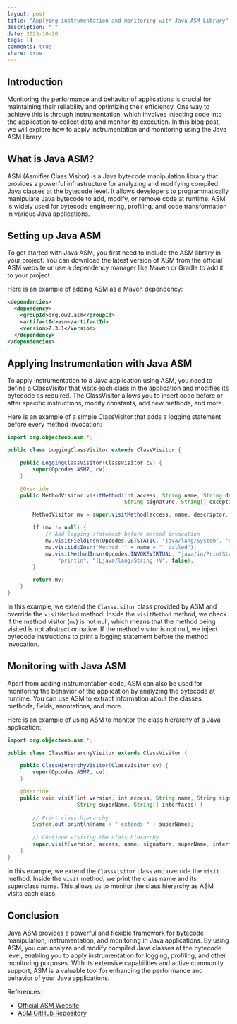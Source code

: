 ```yaml
---
layout: post
title: "Applying instrumentation and monitoring with Java ASM Library"
description: " "
date: 2023-10-20
tags: []
comments: true
share: true
---
```


## Introduction

Monitoring the performance and behavior of applications is crucial for maintaining their reliability and optimizing their efficiency. One way to achieve this is through instrumentation, which involves injecting code into the application to collect data and monitor its execution. In this blog post, we will explore how to apply instrumentation and monitoring using the Java ASM library.

## What is Java ASM?

ASM (Asmifier Class Visitor) is a Java bytecode manipulation library that provides a powerful infrastructure for analyzing and modifying compiled Java classes at the bytecode level. It allows developers to programmatically manipulate Java bytecode to add, modify, or remove code at runtime. ASM is widely used for bytecode engineering, profiling, and code transformation in various Java applications.

## Setting up Java ASM

To get started with Java ASM, you first need to include the ASM library in your project. You can download the latest version of ASM from the official ASM website or use a dependency manager like Maven or Gradle to add it to your project.

Here is an example of adding ASM as a Maven dependency:

```xml
<dependencies>
  <dependency>
    <groupId>org.ow2.asm</groupId>
    <artifactId>asm</artifactId>
    <version>7.3.1</version>
  </dependency>
</dependencies>
```

## Applying Instrumentation with Java ASM

To apply instrumentation to a Java application using ASM, you need to define a ClassVisitor that visits each class in the application and modifies its bytecode as required. The ClassVisitor allows you to insert code before or after specific instructions, modify constants, add new methods, and more.

Here is an example of a simple ClassVisitor that adds a logging statement before every method invocation:

```java
import org.objectweb.asm.*;

public class LoggingClassVisitor extends ClassVisitor {

    public LoggingClassVisitor(ClassVisitor cv) {
        super(Opcodes.ASM7, cv);
    }

    @Override
    public MethodVisitor visitMethod(int access, String name, String descriptor,
                                     String signature, String[] exceptions) {

        MethodVisitor mv = super.visitMethod(access, name, descriptor, signature, exceptions);

        if (mv != null) {
            // Add logging statement before method invocation
            mv.visitFieldInsn(Opcodes.GETSTATIC, "java/lang/System", "out", "Ljava/io/PrintStream;");
            mv.visitLdcInsn("Method '" + name + "' called");
            mv.visitMethodInsn(Opcodes.INVOKEVIRTUAL, "java/io/PrintStream", 
                "println", "(Ljava/lang/String;)V", false);
        }

        return mv;
    }
}
```

In this example, we extend the `ClassVisitor` class provided by ASM and override the `visitMethod` method. Inside the `visitMethod` method, we check if the method visitor (`mv`) is not null, which means that the method being visited is not abstract or native. If the method visitor is not null, we inject bytecode instructions to print a logging statement before the method invocation.

## Monitoring with Java ASM

Apart from adding instrumentation code, ASM can also be used for monitoring the behavior of the application by analyzing the bytecode at runtime. You can use ASM to extract information about the classes, methods, fields, annotations, and more.

Here is an example of using ASM to monitor the class hierarchy of a Java application:

```java
import org.objectweb.asm.*;

public class ClassHierarchyVisitor extends ClassVisitor {

    public ClassHierarchyVisitor(ClassVisitor cv) {
        super(Opcodes.ASM7, cv);
    }

    @Override
    public void visit(int version, int access, String name, String signature,
                      String superName, String[] interfaces) {
        
        // Print class hierarchy
        System.out.println(name + " extends " + superName);
        
        // Continue visiting the class hierarchy
        super.visit(version, access, name, signature, superName, interfaces);
    }
}
```

In this example, we extend the `ClassVisitor` class and override the `visit` method. Inside the `visit` method, we print the class name and its superclass name. This allows us to monitor the class hierarchy as ASM visits each class.

## Conclusion

Java ASM provides a powerful and flexible framework for bytecode manipulation, instrumentation, and monitoring in Java applications. By using ASM, you can analyze and modify compiled Java classes at the bytecode level, enabling you to apply instrumentation for logging, profiling, and other monitoring purposes. With its extensive capabilities and active community support, ASM is a valuable tool for enhancing the performance and behavior of your Java applications.

References:
- [Official ASM Website](https://asm.ow2.io/)
- [ASM GitHub Repository](https://github.com/asm/asm)